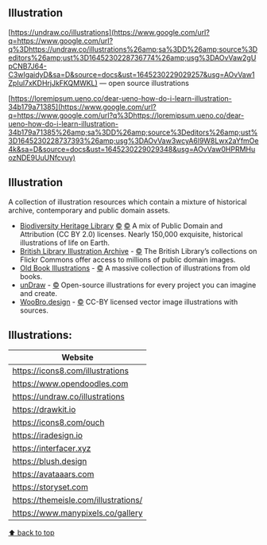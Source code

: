 ## Illustration

[https://undraw.co/illustrations](https://www.google.com/url?q=https://www.google.com/url?q%3Dhttps://undraw.co/illustrations%26amp;sa%3DD%26amp;source%3Deditors%26amp;ust%3D1645230228736774%26amp;usg%3DAOvVaw2gUpCNB7J64-C3wIgaidyD&sa=D&source=docs&ust=1645230229029257&usg=AOvVaw1ZpIul7xKDHrjJkFKQMWKL) — open source illustrations

[https://loremipsum.ueno.co/dear-ueno-how-do-i-learn-illustration-34b179a71385](https://www.google.com/url?q=https://www.google.com/url?q%3Dhttps://loremipsum.ueno.co/dear-ueno-how-do-i-learn-illustration-34b179a71385%26amp;sa%3DD%26amp;source%3Deditors%26amp;ust%3D1645230228737393%26amp;usg%3DAOvVaw3wcyA6l9W8Lwx2aYfmOe4k&sa=D&source=docs&ust=1645230229029348&usg=AOvVaw0HPRMHuozNDE9UuUNfcvuy)

## Illustration

A collection of illustration resources which contain a mixture of historical archive, contemporary and public domain assets.

-   [Biodiversity Heritage Library](https://www.flickr.com/people/biodivlibrary/) [©️](https://creativecommons.org/publicdomain/mark/1.0/) [©️](https://creativecommons.org/licenses/by/2.0/) A mix of Public Domain and Attribution (CC BY 2.0) licenses. Nearly 150,000 exquisite, historical illustrations of life on Earth.
-   [British Library Illustration Archive](https://www.flickr.com/photos/britishlibrary/) - [©️](http://www.bl.uk/aboutus/terms/copyright/index.html) The British Library’s collections on Flickr Commons offer access to millions of public domain images.
-   [Old Book Illustrations](https://www.oldbookillustrations.com/) - [©️](https://www.oldbookillustrations.com/terms-of-use/) A massive collection of illustrations from old books.
-   [unDraw](https://undraw.co/) - [©️](https://undraw.co/license) Open-source illustrations for every project you can imagine and create.
-   [WooBro.design](https://woobro.design/) - [©️](https://creativecommons.org/licenses/by/4.0/) CC-BY licensed vector image illustrations with sources.

## Illustrations:

| Website |
| ------- |
| https://icons8.com/illustrations |
| https://www.opendoodles.com |
| https://undraw.co/illustrations |  
| https://drawkit.io |  
| https://icons8.com/ouch |  
| https://iradesign.io |  
| https://interfacer.xyz |  
| https://blush.design |
| https://avataaars.com |
| https://storyset.com |
| https://themeisle.com/illustrations/ |
| https://www.manypixels.co/gallery |

[⬆ back to top](#table-of-contents)